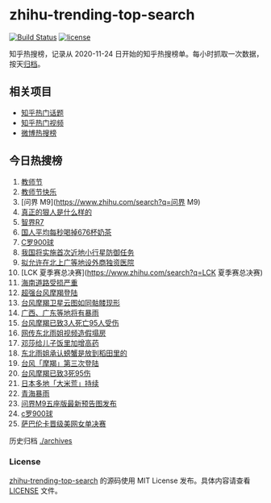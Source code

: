 # zhihu-trending-top-search

[![Build Status](https://github.com/justjavac/zhihu-trending-top-search/workflows/ci/badge.svg?branch=main)](https://github.com/justjavac/zhihu-trending-top-search/actions)
[![license](https://img.shields.io/github/license/justjavac/zhihu-trending-top-search)](https://github.com/justjavac/zhihu-trending-top-search/blob/main/LICENSE)

知乎热搜榜，记录从 2020-11-24
日开始的知乎热搜榜单。每小时抓取一次数据，按天[归档](./archives)。

## 相关项目

- [知乎热门话题](https://github.com/justjavac/zhihu-trending-hot-questions)
- [知乎热门视频](https://github.com/justjavac/zhihu-trending-hot-video)
- [微博热搜榜](https://github.com/justjavac/weibo-trending-hot-search)

## 今日热搜榜

<!-- BEGIN -->
<!-- 最后更新时间 Tue Sep 10 2024 20:14:32 GMT+0800 (China Standard Time) -->

1. [教师节](https://www.zhihu.com/search?q=教师节)
1. [教师节快乐](https://www.zhihu.com/search?q=教师节快乐)
1. [问界 M9](https://www.zhihu.com/search?q=问界 M9)
1. [真正的狠人是什么样的](https://www.zhihu.com/search?q=真正的狠人是什么样的)
1. [智界R7](https://www.zhihu.com/search?q=智界R7)
1. [国人平均每秒喝掉676杯奶茶](https://www.zhihu.com/search?q=国人平均每秒喝掉676杯奶茶)
1. [C罗900球](https://www.zhihu.com/search?q=C罗900球)
1. [我国将实施首次近地小行星防御任务](https://www.zhihu.com/search?q=我国将实施首次近地小行星防御任务)
1. [拟允许在北上广等地设外商独资医院](https://www.zhihu.com/search?q=拟允许在北上广等地设外商独资医院)
1. [LCK 夏季赛总决赛](https://www.zhihu.com/search?q=LCK 夏季赛总决赛)
1. [海南道路受损严重](https://www.zhihu.com/search?q=海南道路受损严重)
1. [超强台风摩羯登陆](https://www.zhihu.com/search?q=超强台风摩羯登陆)
1. [台风摩羯卫星云图如同骷髅现形](https://www.zhihu.com/search?q=台风摩羯卫星云图如同骷髅现形)
1. [广西、广东等地将有暴雨](https://www.zhihu.com/search?q=广西、广东等地将有暴雨)
1. [台风摩羯已致3人死亡95人受伤](https://www.zhihu.com/search?q=台风摩羯已致3人死亡95人受伤)
1. [网传东北雨姐视频造假塌房](https://www.zhihu.com/search?q=网传东北雨姐视频造假塌房)
1. [邓莎给儿子饭里加增高药](https://www.zhihu.com/search?q=邓莎给儿子饭里加增高药)
1. [东北雨姐承认螃蟹是放到稻田里的](https://www.zhihu.com/search?q=东北雨姐承认螃蟹是放到稻田里的)
1. [台风「摩羯」第三次登陆](https://www.zhihu.com/search?q=台风「摩羯」第三次登陆)
1. [台风摩羯已致3死95伤](https://www.zhihu.com/search?q=台风摩羯已致3死95伤)
1. [日本多地「大米荒」持续](https://www.zhihu.com/search?q=日本多地「大米荒」持续)
1. [青海暴雨](https://www.zhihu.com/search?q=青海暴雨)
1. [问界M9五座版最新预告图发布](https://www.zhihu.com/search?q=问界M9五座版最新预告图发布)
1. [c罗900球](https://www.zhihu.com/search?q=c罗900球)
1. [萨巴伦卡晋级美网女单决赛](https://www.zhihu.com/search?q=萨巴伦卡晋级美网女单决赛)

<!-- END -->

历史归档 [./archives](./archives)

### License

[zhihu-trending-top-search](https://github.com/justjavac/zhihu-trending-top-search)
的源码使用 MIT License 发布。具体内容请查看 [LICENSE](./LICENSE) 文件。
